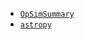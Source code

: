  - [`OpSimSummary`](https://github.com/rbiswas4/OpSimSummary)
 - [`astropy`](http://docs.astropy.org/en/stable/)
 
